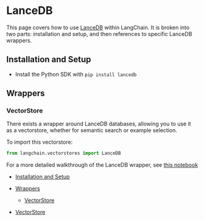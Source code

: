 # LanceDB

This page covers how to use [LanceDB](https://github.com/lancedb/lancedb) within LangChain.
It is broken into two parts: installation and setup, and then references to specific LanceDB wrappers.

## Installation and Setup[​](#installation-and-setup "Direct link to Installation and Setup")

- Install the Python SDK with `pip install lancedb`

## Wrappers[​](#wrappers "Direct link to Wrappers")

### VectorStore[​](#vectorstore "Direct link to VectorStore")

There exists a wrapper around LanceDB databases, allowing you to use it as a vectorstore,
whether for semantic search or example selection.

To import this vectorstore:

```python
from langchain.vectorstores import LanceDB  

```

For a more detailed walkthrough of the LanceDB wrapper, see [this notebook](/docs/integrations/vectorstores/lancedb.html)

- [Installation and Setup](#installation-and-setup)

- [Wrappers](#wrappers)

  - [VectorStore](#vectorstore)

- [VectorStore](#vectorstore)
